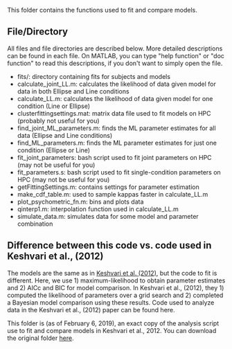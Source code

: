 This folder contains the functions used to fit and compare models. 

## File/Directory 
All files and file directories are described below. More detailed descriptions can be found in each file. On MATLAB, you can type "help function" or "doc function" to read this descriptions, if you don't want to simply open the file. 

- fits/: directory containing fits for subjects and models
- calculate_joint_LL.m: calculates the likelihood of data given model for data in both Ellipse and Line conditions
- calculate_LL.m: calculates the likelihood of data given model for one condition (Line or Ellipse)
- clusterfittingsettings.mat: matrix data file used to fit models on HPC (probably not useful for you)
- find_joint_ML_parameters.m: finds the ML parameter estimates for all data (Ellipse and Line conditions)
- find_ML_parameters.m: finds the ML parameter estimates for just one condition (Ellipse or Line)
- fit_joint_parameters: bash script used to fit joint parameters on HPC (may not be useful for you)
- fit_parameters.s: bash script used to fit single-condition parameters on HPC (may not be useful for you)
- getFittingSettings.m: contains settings for parameter estimation
- make_cdf_table.m: used to sample kappas faster in calculate_LL.m
- plot_psychometric_fn.m: bins and plots data
- qinterp1.m: interpolation function used in calculate_LL.m
- simulate_data.m: simulates data for some model and parameter combination

## Difference between this code vs. code used in Keshvari et al., (2012)
The models are the same as in [Keshvari et al. (2012)](https://journals.plos.org/plosone/article?id=10.1371/journal.pone.0040216), but the code to fit is different. Here, we use 1) maximum-likelihood to obtain parameter estimates and 2) AICc and BIC for model comparison. In Keshvari et al., (2012), they 1) computed the likelihood of parameters over a grid search and 2) completed a Bayesian model comparison using these results. Code used to analyze data in the Keshvari et al., (2012) paper can be found here.  

This folder is (as of February 6, 2019), an exact copy of the analysis script use to fit and compare models in Keshvari et al., 2012. You can download the original folder [here](https://www.dropbox.com/sh/y11jfw11ifw99mx/AADdK1O64KgW5SNnLc7Wb9eHa?dl=0 "dropbox link"). 

